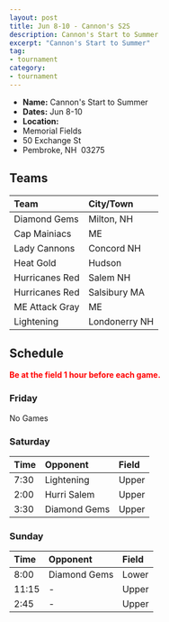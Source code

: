 ```yaml
---
layout: post
title: Jun 8-10 - Cannon's S2S
description: Cannon's Start to Summer
excerpt: "Cannon's Start to Summer"
tag:
- tournament
category:
- tournament
---
```

* **Name:** Cannon's Start to Summer
* **Dates:** Jun 8-10
* **Location:**  
* Memorial Fields
* 50 Exchange St 
* Pembroke, NH  03275

## Teams

|Team                        |City/Town        |
|:---------------------------|:----------------|
|Diamond Gems	               |Milton, NH       |	 
|Cap Mainiacs	               |ME               |	 
|Lady Cannons	               |Concord NH       |	 
|Heat Gold	                 |Hudson           |
|Hurricanes Red	             |Salem NH         | 
|Hurricanes Red	             |Salsibury MA     | 
|ME Attack Gray	             |ME               |
|Lightening                  |Londonerry NH    |


## Schedule
**<span style="color:red">Be at the field 1 hour before each game.</span>**

### Friday

No Games


### Saturday

| Time | Opponent         | Field | 
|:---  |:---              |:---     |
| 7:30  | Lightening      | Upper   |
| 2:00  | Hurri Salem     | Upper   |
| 3:30  | Diamond Gems    | Upper   |


### Sunday

| Time | Opponent | Field |
|:---  |:---      |:---   |
| 8:00  | Diamond Gems    | Lower   |
| 11:15  | -    | Upper   |
| 2:45  | -    | Upper   |


